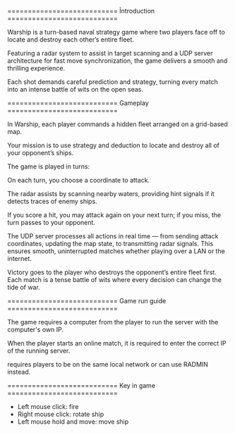 ===========================      Ỉntroduction      ===========================

Warship is a turn-based naval strategy game where two players face off to locate 
and destroy each other’s entire fleet.

Featuring a radar system to assist in target scanning and a UDP server architecture
for fast move synchronization, the game delivers a smooth and thrilling experience. 

Each shot demands careful prediction and strategy, turning every match into
an intense battle of wits on the open seas.

===========================        Gameplay        ===========================

In Warship, each player commands a hidden fleet arranged on a grid-based map. 

Your mission is to use strategy and deduction to locate and destroy all of your opponent’s ships.

The game is played in turns:

  On each turn, you choose a coordinate to attack.

  The radar assists by scanning nearby waters, providing hint signals if it detects traces of enemy ships.

  If you score a hit, you may attack again on your next turn; if you miss, the turn passes to your opponent.

The UDP server processes all actions in real time — from sending attack coordinates, 
updating the map state, to transmitting radar signals. This ensures smooth, uninterrupted matches whether playing over a LAN or the internet.

Victory goes to the player who destroys the opponent’s entire fleet first. Each match is a 
tense battle of wits where every decision can change the tide of war.

===========================     Game run guide    ===========================

The game requires a computer from the player to run the server with the computer's own IP.

When the player starts an online match, it is required to enter the correct IP of the running server.

requires players to be on the same local network or can use RADMIN instead.

===========================     Key in game       ===========================

+ Left mouse click: fire
+ Right mouse click: rotate ship
+ Left mouse hold and move: move ship
  

